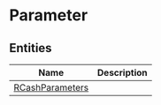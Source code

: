 
# Parameter


## Entities

|Name|Description|
|---|---|
|[RCashParameters](RCashParameters.cdm.json)||
